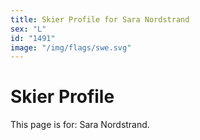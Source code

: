 ```yaml
---
title: Skier Profile for Sara Nordstrand
sex: "L"
id: "1491"
image: "/img/flags/swe.svg" 
---
```


# Skier Profile

This page is for: Sara Nordstrand.
    